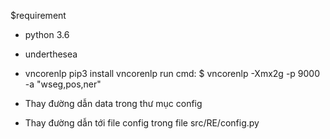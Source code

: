 
$requirement
- python 3.6
- underthesea
- vncorenlp
  pip3 install vncorenlp
  run cmd:
  $ vncorenlp -Xmx2g <FULL-PATH-to-VnCoreNLP-jar-file> -p 9000 -a "wseg,pos,ner"

- Thay đường dẫn data trong thư mục config
- Thay đường dẫn tới file config trong file src/RE/config.py


  
